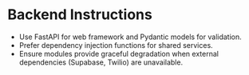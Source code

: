 # Backend Instructions
- Use FastAPI for web framework and Pydantic models for validation.
- Prefer dependency injection functions for shared services.
- Ensure modules provide graceful degradation when external dependencies (Supabase, Twilio) are unavailable.
